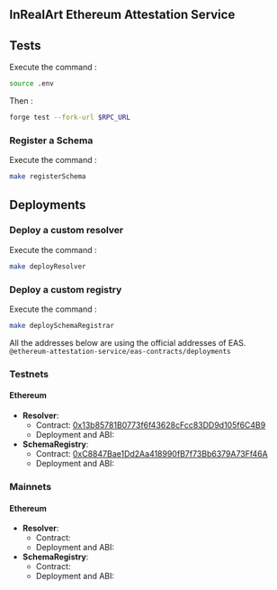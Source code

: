 ## InRealArt Ethereum Attestation Service

## Tests

Execute the command : 

```sh
source .env
```

Then :

```sh
forge test --fork-url $RPC_URL
```

### Register a Schema

Execute the command : 

```sh
make registerSchema
```

## Deployments


### Deploy a custom resolver 

Execute the command : 

```sh
make deployResolver
```

### Deploy a custom registry

Execute the command : 

```sh
make deploySchemaRegistrar
```

All the addresses below are using the official addresses of EAS.<br>
`@ethereum-attestation-service/eas-contracts/deployments` 


### Testnets

#### Ethereum

- **Resolver**:
  - Contract: [0x13b85781B0773f6f43628cFcc83DD9d105f6C4B9](https://sepolia.etherscan.io/address/0x13b85781B0773f6f43628cFcc83DD9d105f6C4B9)
  - Deployment and ABI:
- **SchemaRegistry**:
  - Contract: [0xC8847Bae1Dd2Aa418990fB7f73Bb6379A73Ff46A](https://sepolia.etherscan.io/address/0xC8847Bae1Dd2Aa418990fB7f73Bb6379A73Ff46A)
  - Deployment and ABI:

### Mainnets

#### Ethereum

- **Resolver**:
  - Contract: 
  - Deployment and ABI:
- **SchemaRegistry**:
  - Contract:
  - Deployment and ABI:
